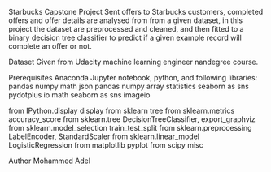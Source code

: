 Starbucks Capstone Project
Sent offers to Starbucks customers, completed offers and offer details are 
analysed from from a given dataset, in this project the dataset
are preprocessed and cleaned, and then fitted to a binary decision tree
classifier to predict if a given example record will complete an offer
or not.

Dataset
Given from Udacity machine learning engineer nandegree course.

Prerequisites
Anaconda Jupyter notebook, python, and following libraries:
pandas 
numpy
math
json
pandas 
numpy 
array 
statistics
seaborn as sns
pydotplus
io
math
seaborn as sns
imageio

from IPython.display display
from sklearn tree
from sklearn.metrics accuracy_score
from sklearn.tree DecisionTreeClassifier, export_graphviz
from sklearn.model_selection  train_test_split
from sklearn.preprocessing LabelEncoder, StandardScaler
from sklearn.linear_model LogisticRegression
from matplotlib pyplot
from scipy misc

Author
Mohammed Adel
